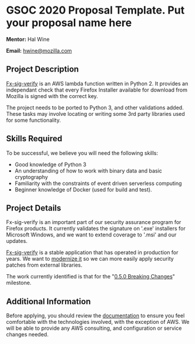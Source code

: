 # GSOC 2020 Proposal Template. Put your proposal name here

**Mentor:** Hal Wine

**Email:** hwine@mozilla.com


## Project Description

[Fx-sig-verify][fxsigverify] is an AWS lambda function written in Python 2.
It provides an independant check that every Firefox Installer available for
download from Mozilla is signed with the correct key.

The project needs to be ported to Python 3, and other validations added. These
tasks may involve locating or writing some 3rd party libraries used for some
functionality.


## Skills Required

To be successful, we believe you will need the following skills:

* Good knowledge of Python 3
* An understanding of how to work with binary data and basic cryptography
* Familiarity with the constraints of event driven serverless computing
* Beginner knowledge of Docker (used for build and test).

## Project Details

Fx-sig-verify is an important part of our security assurance program for Firefox
products. It currently validates the signature on '.exe' installers for Microsoft
Windows, and we want to extend coverage to '.msi' and our updates.

[Fx-sig-verify][fxsigverify] is a stable application that has operated in
production for years. We want to [modernize it][gh55] so we can more easily
apply security patches from external libraries.

The work currently identified is that for the "[0.5.0 Breaking Changes][v050]"
milestone.

## Additional Information

Before applying, you should review the [documentation][docs] to ensure you feel
comfortable with the technologies involved, with the exception of AWS. We will
be able to provide any AWS consulting, and configuration or service changes needed.

[fxsigverify]: https://github.com/mozilla-services/fx-sig-verify
[gh55]: https://github.com/mozilla-services/fx-sig-verify/issues/55
[v050]: https://github.com/mozilla-services/fx-sig-verify/milestone/2
[docs]: https://fx-sig-verify.readthedocs.io/en/latest/index.html
